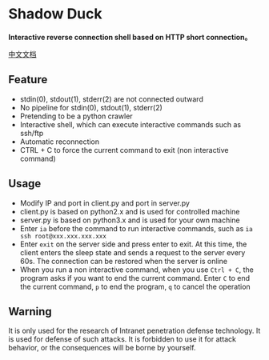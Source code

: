# Shadow Duck
**Interactive reverse connection shell based on HTTP short connection。**

[中文文档](https://github.com/TidDl3R/ShadowDuck/blob/master/README-ch.md "中文文档")
## Feature
- stdin(0), stdout(1), stderr(2) are not connected outward
- No pipeline for stdin(0), stdout(1), stderr(2)
- Pretending to be a python crawler
- Interactive shell, which can execute interactive commands such as ssh/ftp
- Automatic reconnection
- CTRL + C to force the current command to exit (non interactive command)

## Usage
- Modify IP and port in client.py and port in server.py
- client.py is based on python2.x and is used for controlled machine
- server.py is based on python3.x and is used for your own machine
- Enter `ia` before the command to run interactive commands, such as `ia ssh root@xxx.xxx.xxx.xxx`
- Enter `exit` on the server side and press enter to exit. At this time, the client enters the sleep state and sends a request to the server every 60s. The connection can be restored when the server is online
- When you run a non interactive command, when you use `Ctrl + C`, the program asks if you want to end the current command. Enter `C` to end the current command, `p` to end the program, `q` to cancel the operation
## Warning
It is only used for the research of Intranet penetration defense technology. It is used for defense of such attacks. It is forbidden to use it for attack behavior, or the consequences will be borne by yourself.
